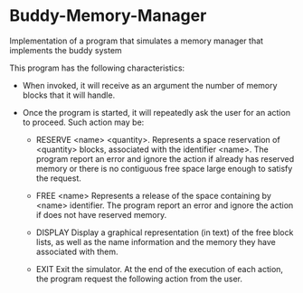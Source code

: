 # Buddy-Memory-Manager
Implementation of a program that simulates a memory manager that implements the buddy system

This program has the following characteristics:

- When invoked, it will receive as an argument the number of memory blocks that it will handle.

- Once the program is started, it will repeatedly ask the user for an action to proceed. Such action may be:
    * RESERVE \<name> \<quantity>.
Represents a space reservation of \<quantity> blocks, associated with the identifier \<name>.
The program report an error and ignore the action if <name> already has reserved memory or there
is no contiguous free space large enough to satisfy the request.
  
    * FREE \<name>
Represents a release of the space containing by \<name> identifier.
The program report an error and ignore the action if <name> does not have
reserved memory.
  
    * DISPLAY
 Display a graphical representation (in text) of the free block lists,
as well as the name information and the memory they have associated with them.
  
    * EXIT
Exit the simulator. At the end of the execution of each action,
the program request the following action from the user.
